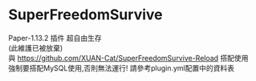 # SuperFreedomSurvive
Paper-1.13.2 插件 超自由生存<br>
(此維護已被放棄)<br>
與 <a>https://github.com/XUAN-Cat/SuperFreedomSurvive-Reload</a> 搭配使用<br>
強制要搭配MySQL使用,否則無法運行! 請參考plugin.yml配置中的資料表
